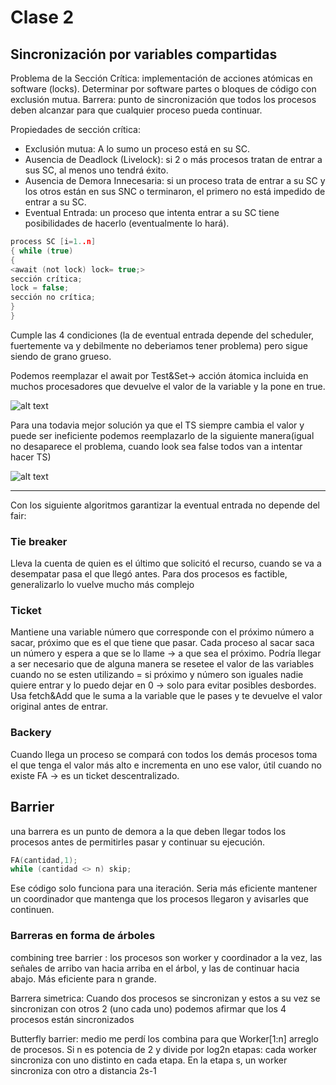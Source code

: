# Clase 2
## Sincronización por variables compartidas
Problema de la Sección Crítica: implementación de acciones atómicas en software (locks). Determinar por software partes o bloques de código con exclusión mutua.
Barrera: punto de sincronización que todos los procesos deben alcanzar para que cualquier proceso pueda continuar.

Propiedades de sección crítica:
- Exclusión mutua: A lo sumo un proceso está en su SC.
- Ausencia de Deadlock (Livelock): si 2 o más procesos tratan de entrar a sus SC, al menos uno tendrá éxito.
- Ausencia de Demora Innecesaria: si un proceso trata de entrar a su SC y los otros están en sus SNC o terminaron, el primero no está impedido de entrar a su SC.
- Eventual Entrada: un proceso que intenta entrar a su SC tiene posibilidades de hacerlo (eventualmente lo hará).

```c
process SC [i=1..n]
{ while (true)
{
<await (not lock) lock= true;>
sección crítica;
lock = false;
sección no crítica;
}
}
```

Cumple las 4 condiciones (la de eventual entrada depende del scheduler, fuertemente va y debilmente no deberiamos tener problema) pero sigue siendo de grano grueso.

Podemos reemplazar el await por Test&Set-> acción átomica incluida en muchos procesadores que devuelve el valor de la variable y la pone en true.

![alt text](image-5.png)

Para una todavia mejor solución ya que el TS siempre cambia el valor y puede ser ineficiente podemos reemplazarlo de la siguiente manera(igual no desaparece el problema, cuando look sea false todos van a intentar hacer TS)

![alt text](image-6.png)


---
Con los siguiente algoritmos garantizar la eventual entrada no depende del fair:
### Tie breaker
Lleva la cuenta de quien es el último que solicitó el recurso, cuando se va a desempatar pasa el que llegó antes. Para dos procesos es factible, generalizarlo lo vuelve mucho más complejo

### Ticket
Mantiene una variable número que corresponde con el próximo número a sacar, próximo que es el que tiene que pasar. Cada proceso al sacar saca un número y espera a que se lo llame -> a que sea el próximo. Podría llegar a ser necesario que de alguna manera se resetee el valor de las variables cuando no se esten utilizando = si próximo y número son iguales nadie quiere entrar y lo puedo dejar en 0 -> solo para evitar posibles desbordes. Usa fetch&Add que le suma a la variable que le pases y te devuelve el valor original antes de entrar.

### Backery
Cuando llega un proceso se compará con todos los demás procesos toma el que tenga el valor más alto e incrementa en uno ese valor, útil cuando no existe FA -> es un ticket descentralizado.

## Barrier
una barrera es un punto de demora a la que deben llegar todos los procesos antes de permitirles pasar y continuar su ejecución.

```c
FA(cantidad,1);
while (cantidad <> n) skip;
```

Ese código solo funciona para una iteración.
Seria más eficiente mantener un coordinador que mantenga que los procesos llegaron y avisarles que continuen.

### Barreras en forma de árboles
combining tree barrier : los procesos son worker y coordinador a la vez, las señales de arribo van hacia arriba en el árbol, y las de continuar hacia abajo. Más eficiente para n grande.

Barrera simetrica: Cuando dos procesos se sincronizan y estos a su vez se sincronizan con otros 2 (uno cada uno) podemos afirmar que los 4 procesos están sincronizados

Butterfly barrier: medio me perdí los combina para que Worker[1:n] arreglo de procesos. Si n es potencia de 2 y divide por log2n etapas: cada worker sincroniza con uno distinto en cada etapa. En la etapa s, un worker sincroniza con otro a distancia 2s-1